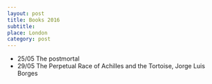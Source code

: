 ```yaml
---
layout: post
title: Books 2016
subtitle:
place: London
category: post
---
```


+ 25/05 The postmortal
+ 29/05 The Perpetual Race of Achilles and the Tortoise, Jorge Luis Borges
